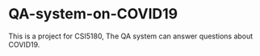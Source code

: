 # QA-system-on-COVID19
 This is a project for CSI5180, The QA system can answer questions about COVID19.
